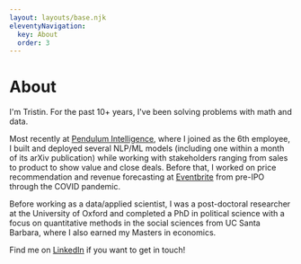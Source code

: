 ```yaml
---
layout: layouts/base.njk
eleventyNavigation:
  key: About
  order: 3
---
```

# About

I'm Tristin. For the past 10+ years, I've been solving problems with math and data.

Most recently at [Pendulum Intelligence](https://pendulumintel.com/), where I joined as the 6th employee, I built and deployed several NLP/ML models (including one within a month of its arXiv publication) while working with stakeholders ranging from sales to product to show value and close deals. Before that, I worked on price recommendation and revenue forecasting at [Eventbrite](https://www.eventbrite.com/) from pre-IPO through the COVID pandemic.

Before working as a data/applied scientist, I was a post-doctoral researcher at the University of Oxford and completed a PhD in political science with a focus on quantitative methods in the social sciences from UC Santa Barbara, where I also earned my Masters in economics.

Find me on [LinkedIn](https://www.linkedin.com/in/tristinbeckman/) if you want to get in touch!